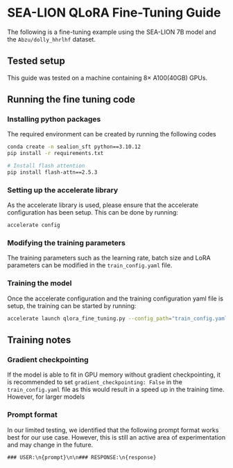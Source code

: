 # SEA-LION QLoRA Fine-Tuning Guide
The following is a fine-tuning example using the SEA-LION 7B model and the `Abzu/dolly_hhrlhf` dataset.

## Tested setup
This guide was tested on a machine containing 8× A100(40GB) GPUs.

## Running the fine tuning code
### Installing python packages
The required environment can be created by running the following codes
``` bash
conda create -n sealion_sft python==3.10.12
pip install -r requirements.txt

# Install flash attention
pip install flash-attn==2.5.3
```

### Setting up the accelerate library
As the accelerate library is used, please ensure that the accelerate configuration has been setup. This can be done by running:
``` bash
accelerate config
```

### Modifying the training parameters
The training parameters such as the learning rate, batch size and LoRA parameters can be modified in the `train_config.yaml` file.

### Training the model
Once the accelerate configuration and the training configuration yaml file is setup, the training can be started by running:
``` bash
accelerate launch qlora_fine_tuning.py --config_path="train_config.yaml"
```

## Training notes
### Gradient checkpointing
If the model is able to fit in GPU memory without gradient checkpointing, it is recommended to set `gradient_checkpointing: False` in the `train_config.yaml` file as this would result in a speed up in the training time. However, for larger models 

### Prompt format
In our limited testing, we identified that the following prompt format works best for our use case. However, this is still an active area of experimentation and may change in the future.
```
### USER:\n{prompt}\n\n### RESPONSE:\n{response}
```
